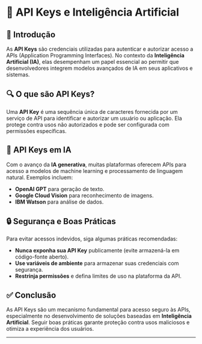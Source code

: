 # 🔑 API Keys e Inteligência Artificial

## 📌 Introdução
As **API Keys** são credenciais utilizadas para autenticar e autorizar acesso a APIs (Application Programming Interfaces). No contexto da **Inteligência Artificial (IA)**, elas desempenham um papel essencial ao permitir que desenvolvedores integrem modelos avançados de IA em seus aplicativos e sistemas.

## 🔍 O que são API Keys?
Uma **API Key** é uma sequência única de caracteres fornecida por um serviço de API para identificar e autorizar um usuário ou aplicação. Ela protege contra usos não autorizados e pode ser configurada com permissões específicas.

## 🤖 API Keys em IA
Com o avanço da **IA generativa**, muitas plataformas oferecem APIs para acesso a modelos de machine learning e processamento de linguagem natural. Exemplos incluem:
- **OpenAI GPT** para geração de texto.
- **Google Cloud Vision** para reconhecimento de imagens.
- **IBM Watson** para análise de dados.

## 🔒 Segurança e Boas Práticas
Para evitar acessos indevidos, siga algumas práticas recomendadas:
- **Nunca exponha sua API Key** publicamente (evite armazená-la em código-fonte aberto).
- **Use variáveis de ambiente** para armazenar suas credenciais com segurança.
- **Restrinja permissões** e defina limites de uso na plataforma da API.

## ✅ Conclusão
As API Keys são um mecanismo fundamental para acesso seguro às APIs, especialmente no desenvolvimento de soluções baseadas em **Inteligência Artificial**. Seguir boas práticas garante proteção contra usos maliciosos e otimiza a experiência dos usuários.

---

